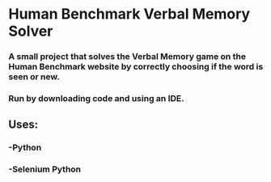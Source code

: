 # Human Benchmark Verbal Memory Solver

### A small project that solves the Verbal Memory game on the Human Benchmark website by correctly choosing if the word is seen or new.

### Run by downloading code and using an IDE.

## Uses:<br>
### -Python <br>
### -Selenium Python
